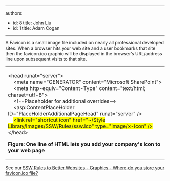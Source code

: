 

---
authors:
  - id: 8
    title: John Liu
  - id: 1
    title: Adam Cogan
---




<span class='intro'> A Favicon is a small image file included on nearly all professional developed sites. When a browser hits your web site and a user bookmarks that site then the favicon.ico graphic will be displayed in the browser’s URL/address line upon subsequent visits to that site.
​ </span>


  <table class="clsSSWTable">
    <tbody>
        <tr>
            <td>
            <p>&lt;head runat=&quot;server&quot;&gt; <br>
            &#160;&#160;&#160; &lt;meta name=&quot;GENERATOR&quot; content=&quot;Microsoft SharePoint&quot;&gt; <br>
            &#160;&#160;&#160; &lt;meta http-equiv=&quot;Content-Type&quot; content=&quot;text/html; charset=utf-8&quot;&gt; <br>
            &#160;&#160;&#160; &lt;!--Placeholder for additional overrides--&gt; <br>
            &#160;&#160;&#160; &lt;asp&#58;ContentPlaceHolder ID=&quot;PlaceHolderAdditionalPageHead&quot; runat=&quot;server&quot; /&gt; <br>
            &#160;&#160;&#160; <font style="background-color&#58;rgb(255, 255, 0);">&lt;link rel=&quot;shortcut icon&quot; href=&quot;~/Style Library/Images/SSW/Rules/ssw.ico&quot; type=&quot;image/x-icon&quot; /&gt;</font> <br>
            &lt;/head&gt; </p>
            <p><b>Figure&#58; One line of HTML lets you add your company's icon to&#160; your web page</b> </p>
            </td>
        </tr>
    </tbody>
</table>
<p>See our <a href="http&#58;//www.ssw.com.au/ssw/Standards/Rules/RulestoBetterWebsitesGraphics.aspx#Favicon">SSW Rules to Better Websites - Graphics - Where do you store your favicon.ico file?</a></p>



